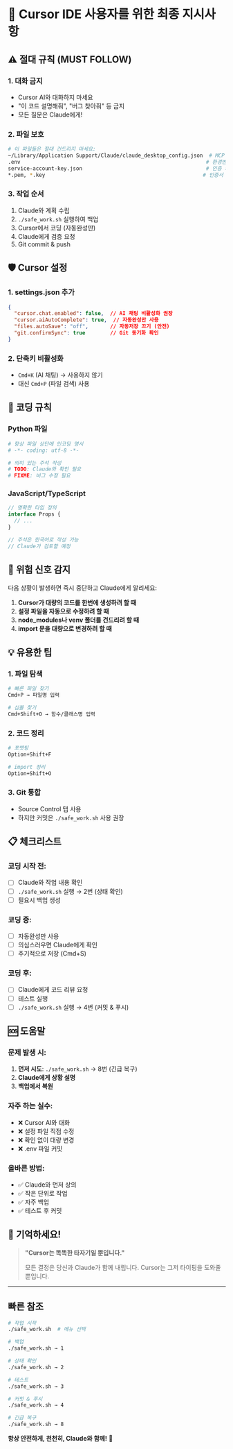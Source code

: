 # 🤖 Cursor IDE 사용자를 위한 최종 지시사항

## ⚠️ 절대 규칙 (MUST FOLLOW)

### 1. **대화 금지**
- Cursor AI와 대화하지 마세요
- "이 코드 설명해줘", "버그 찾아줘" 등 금지
- 모든 질문은 Claude에게!

### 2. **파일 보호**
```bash
# 이 파일들은 절대 건드리지 마세요:
~/Library/Application Support/Claude/claude_desktop_config.json  # MCP 설정
.env                                                            # 환경변수
service-account-key.json                                        # 인증 키
*.pem, *.key                                                   # 인증서
```

### 3. **작업 순서**
1. Claude와 계획 수립
2. `./safe_work.sh` 실행하여 백업
3. Cursor에서 코딩 (자동완성만)
4. Claude에게 검증 요청
5. Git commit & push

## 🛡️ Cursor 설정

### 1. **settings.json 추가**
```json
{
  "cursor.chat.enabled": false,  // AI 채팅 비활성화 권장
  "cursor.aiAutoComplete": true,  // 자동완성만 사용
  "files.autoSave": "off",       // 자동저장 끄기 (안전)
  "git.confirmSync": true        // Git 동기화 확인
}
```

### 2. **단축키 비활성화**
- `Cmd+K` (AI 채팅) → 사용하지 않기
- 대신 `Cmd+P` (파일 검색) 사용

## 📝 코딩 규칙

### Python 파일
```python
# 항상 파일 상단에 인코딩 명시
# -*- coding: utf-8 -*-

# 의미 있는 주석 작성
# TODO: Claude와 확인 필요
# FIXME: 버그 수정 필요
```

### JavaScript/TypeScript
```typescript
// 명확한 타입 정의
interface Props {
  // ...
}

// 주석은 한국어로 작성 가능
// Claude가 검토할 예정
```

## 🚨 위험 신호 감지

다음 상황이 발생하면 즉시 중단하고 Claude에게 알리세요:

1. **Cursor가 대량의 코드를 한번에 생성하려 할 때**
2. **설정 파일을 자동으로 수정하려 할 때**
3. **node_modules나 venv 폴더를 건드리려 할 때**
4. **import 문을 대량으로 변경하려 할 때**

## 💡 유용한 팁

### 1. **파일 탐색**
```bash
# 빠른 파일 찾기
Cmd+P → 파일명 입력

# 심볼 찾기
Cmd+Shift+O → 함수/클래스명 입력
```

### 2. **코드 정리**
```bash
# 포맷팅
Option+Shift+F

# import 정리
Option+Shift+O
```

### 3. **Git 통합**
- Source Control 탭 사용
- 하지만 커밋은 `./safe_work.sh` 사용 권장

## 📋 체크리스트

### 코딩 시작 전:
- [ ] Claude와 작업 내용 확인
- [ ] `./safe_work.sh` 실행 → 2번 (상태 확인)
- [ ] 필요시 백업 생성

### 코딩 중:
- [ ] 자동완성만 사용
- [ ] 의심스러우면 Claude에게 확인
- [ ] 주기적으로 저장 (Cmd+S)

### 코딩 후:
- [ ] Claude에게 코드 리뷰 요청
- [ ] 테스트 실행
- [ ] `./safe_work.sh` 실행 → 4번 (커밋 & 푸시)

## 🆘 도움말

### 문제 발생 시:
1. **먼저 시도**: `./safe_work.sh` → 8번 (긴급 복구)
2. **Claude에게 상황 설명**
3. **백업에서 복원**

### 자주 하는 실수:
- ❌ Cursor AI와 대화
- ❌ 설정 파일 직접 수정
- ❌ 확인 없이 대량 변경
- ❌ .env 파일 커밋

### 올바른 방법:
- ✅ Claude와 먼저 상의
- ✅ 작은 단위로 작업
- ✅ 자주 백업
- ✅ 테스트 후 커밋

## 🎯 기억하세요!

> **"Cursor는 똑똑한 타자기일 뿐입니다."**
> 
> 모든 결정은 당신과 Claude가 함께 내립니다.
> Cursor는 그저 타이핑을 도와줄 뿐입니다.

---

## 빠른 참조

```bash
# 작업 시작
./safe_work.sh  # 메뉴 선택

# 백업
./safe_work.sh → 1

# 상태 확인  
./safe_work.sh → 2

# 테스트
./safe_work.sh → 3

# 커밋 & 푸시
./safe_work.sh → 4

# 긴급 복구
./safe_work.sh → 8
```

**항상 안전하게, 천천히, Claude와 함께!** 🚀
